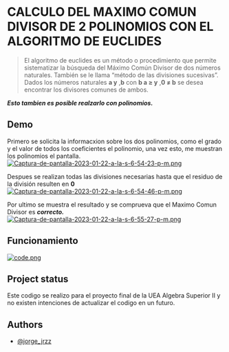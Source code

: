 # CALCULO DEL MAXIMO COMUN DIVISOR DE  2 POLINOMIOS CON EL ALGORITMO DE EUCLIDES

> El algoritmo de euclides es un método o procedimiento que permite sistematizar la búsqueda del Máximo Común Divisor de dos números naturales. También se le llama “método de las divisiones sucesivas”. Dados los números naturales **a y** ,**b** con **b a ≥ y** ,**0 ≠ b** se desea encontrar los divisores comunes de ambos.

***Esto tambien es posible realzarlo con polinomios.***

## Demo

Primero se solicita la informacxion sobre los dos polinomios, como el grado y el valor de todos los coeficientes el polinomio, una vez esto, me muestran los polinomios el pantalla.
[![Captura-de-pantalla-2023-01-22-a-la-s-6-54-23-p-m.png](https://i.postimg.cc/SN3g7vy7/Captura-de-pantalla-2023-01-22-a-la-s-6-54-23-p-m.png)](https://postimg.cc/mt33TV1t)

Despues se realizan todas las divisiones necesarias hasta que el residuo de la división resulten en **0**
[![Captura-de-pantalla-2023-01-22-a-la-s-6-54-46-p-m.png](https://i.postimg.cc/YCFbXz0c/Captura-de-pantalla-2023-01-22-a-la-s-6-54-46-p-m.png)](https://postimg.cc/871RcWLw)

Por ultimo se muestra el resultado y se comprueva que el Maximo Comun Divisor es **_correcto._**
[![Captura-de-pantalla-2023-01-22-a-la-s-6-55-27-p-m.png](https://i.postimg.cc/nLtTN99X/Captura-de-pantalla-2023-01-22-a-la-s-6-55-27-p-m.png)](https://postimg.cc/w10hmvVz)


## Funcionamiento

[![code.png](https://i.postimg.cc/2jJKSMNN/code.png)](https://postimg.cc/4n65883W)


## Project status

Este codigo se realizo para el proyecto final de la UEA Algebra Superior II y no existen intenciones de actualizar el codigo en un futuro.

## Authors

- [@jorge_jrzz](https://github.com/jorge-jrzz)